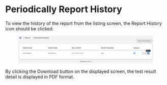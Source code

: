 # Periodically Report History

To view the history of the report from the listing screen, the Report History icon should be clicked.

<figure><img src="../../.gitbook/assets/Ekran Resmi 2023-06-21 09.49.48.png" alt=""><figcaption></figcaption></figure>

By clicking the Download button on the displayed screen, the test result detail is displayed in PDF format.
